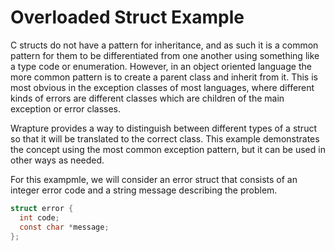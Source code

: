 # Overloaded Struct Example

C structs do not have a pattern for inheritance, and as such it is a common
pattern for them to be differentiated from one another using something like a
type code or enumeration. However, in an object oriented language the more
common pattern is to create a parent class and inherit from it. This is most
obvious in the exception classes of most languages, where different kinds of
errors are different classes which are children of the main exception or error
classes.

Wrapture provides a way to distinguish between different types of a struct so
that it will be translated to the correct class. This example demonstrates the
concept using the most common exception pattern, but it can be used in other
ways as needed.

For this exampmle, we will consider an error struct that consists of an integer
error code and a string message describing the problem.

```c
struct error {
  int code;
  const char *message;
};
```
